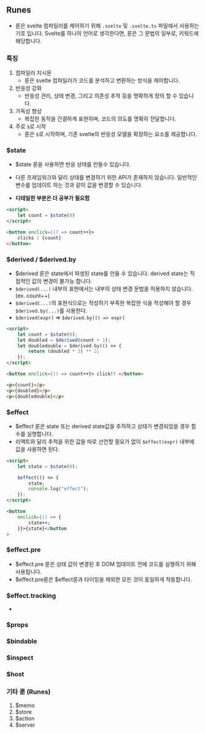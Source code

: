 ## Runes
- 룬은 svelte 컴파일러를 제어하기 위해 `.svelte` 및 `.svelte.ts` 파일에서 사용하는 기호 입니다. Svelte를 하나의 언어로 생각한다면, 룬은 그 문법의 일부로, 키워드에 해당합니다.

### 특징
1. 컴파일러 지시문
    - 룬은 svelte 컴파일러가 코드를 분석하고 변환하는 방식을 제어합니다.
2. 반응성 강화 
    - 반응성 관리, 상태 변경, 그리고 의존성 추적 등을 명확하게 정의 할 수 있습니다.
3. 가독성 향상
    - 복잡한 동작을 간결하게 표현하며, 코드의 의도를 명확히 전달합니다.
4. 주로 `$`로 시작
    - 룬은 `$`로 시작하며, 기존 svelte의 반응성 모델을 확장하는 요소를 제공합니다.

### $state
- $state 룬을 사용하면 반응 상태를 만들수 있습니다.
- 다른 프레임워크와 달리 상태를 변경하기 위한 API가 존재하지 않습니다. 일반적인 변수를 업데이트 하는 것과 같이 값을 변경할 수 있습니다.

- __디테일한 부분은 더 공부가 필요함__

```html
<script>
    let count = $state(0)
</script>

<button onclick={() => count++}>
    clicks : {count}
</button>
```

### $derived / $derived.by
- $derived 룬은 state에서 파생된 state를 만들 수 있습니다. derived state는 직접적인 값의 변경이 불가능 합니다.
- `$derived(...)` 내부의 표현에서는 내부의 상태 변경 문법을 허용하지 않습니다. (ex. count++)
- `$derived(...)`의 표현식으로는 작성하기 부족한 복잡한 식을 작성해야 할 경우 `$derived.by(...)`를 사용한다.
- `$derived(expr)` => `$derived.by(() => expr)`

```html
<script>
    let count = $state(0);
    let doubled = $derived(count + 1);
    let doubledouble = $derived.by(() => {
        return (doubled * 2) ** 2;
    });
</script>

<button onclick={() => count++}> click!! </button>

<p>{count}</p>
<p>{doubled}</p>
<p>{doubledouble}</p>
```

### $effect
- $effect 룬은 state 또는 derived state값을 추적하고 상태가 변경되었을 경우 함수를 실행합니다.
- 리액트와 달리 추척을 위한 값을 따로 선언할 필요가 없이 `$effect(expr)` 내부에 값을 사용하면 된다.

```html
<script>
    let state = $state(0);

    $effect(() => {
        state;
        console.log("effect");
    });
</script>

<button
    onclick={() => {
        state++;
    }}>{state}</button
>
```
### $effect.pre
- $effect.pre 룬은 상태 값이 변경된 후 DOM 업데이트 전에 코드를 실행하기 위해 사용됩니다.
- $effect.pre룬은 $effect룬과 타이밍을 제외한 모든 것이 동일하게 작동합니다.

### $effect.tracking
- 

### $props
### $bindable
### $inspect
### $host

### 기타 룬 (Runes)
1. $memo
1. $store
1. $action
1. $server
